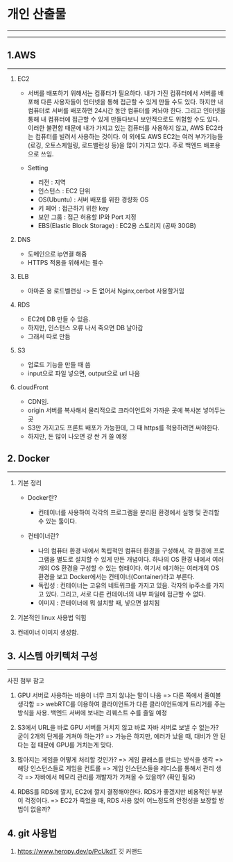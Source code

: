 # 개인 산출물
***
***

## 1.AWS
***

1. EC2 
    + 서버를 배포하기 위해서는 컴퓨터가 필요하다. 내가 가진 컴퓨터에서 서버를 배포해 다른 사용자들이 인터넷을 통해 접근할 수 있게 만들 수도 있다. 하지만 내 컴퓨터로 서버를 배포하면 24시간 동안 컴퓨터를 켜놔야 한다. 그리고 인터넷을 통해 내 컴퓨터에 접근할 수 있게 만들다보니 보안적으로도 위험할 수도 있다. 이러한 불편함 때문에 내가 가지고 있는 컴퓨터를 사용하지 않고, AWS EC2라는 컴퓨터를 빌려서 사용하는 것이다. 이 외에도 AWS EC2는 여러 부가기능들(로깅, 오토스케일링, 로드밸런싱 등)을 많이 가지고 있다.
    주로 백엔드 배포용으로 쓰임.

    + Setting
        + 리전 : 지역
        + 인스턴스 : EC2 단위
        + OS(Ubuntu) : 서버 배포를 위한 경량화 OS
        + 키 페어 : 접근하기 위한 key
        + 보안 그룹 : 접근 허용할 IP와 Port 지정
        + EBS(Elastic Block Storage) : EC2용 스토리지 (공짜 30GB)


2. DNS
    + 도메인으로 ip연결 해줌
    + HTTPS 적용을 위해서는 필수

3. ELB
    + 아마존 용 로드벨런싱 -> 돈 없어서 Nginx,cerbot 사용할거임

4. RDS
    + EC2에 DB 만들 수 있음.
    + 하지만, 인스턴스 오류 나서 죽으면 DB 날아감
    + 그래서 따로 만듬

5. S3
    + 업로드 기능을 만들 때 씀
    + input으로 파일 넣으면, output으로 url 나옴

6. cloudFront
    + CDN임.
    + origin 서버를 복사해서 물리적으로 크라이언트와 가까운 곳에 복사본 넣어두는 곳
    + S3만 가지고도 프론트 배포가 가능한데, 그 때 https를 적용하려면 써야한다.
    + 하지만, 돈 많이 나오면 걍 싼 거 쓸 예정


## 2. Docker
***

1. 기본 정리
    + Docker란?
        + 컨테이너를 사용하여 각각의 프로그램을 분리된 환경에서 실행 및 관리할 수 있는 툴이다.

    + 컨테이너란?
        + 나의 컴퓨터 환경 내에서 독립적인 컴퓨터 환경을 구성해서, 각 환경에 프로그램을 별도로 설치할 수 있게 만든 개념이다. 하나의 OS 환경 내에서 여러 개의 OS 환경을 구성할 수 있는 형태이다. 여기서 얘기하는 여러개의 OS 환경을 보고 Docker에서는 컨테이너(Container)라고 부른다.
        + 독립성 : 컨테이너는 고유의 네트워크를 가지고 있음. 각자의 ip주소를 가지고 있다. 그리고, 서로 다른 컨테이너의 내부 파일에 접근할 수 없다.
        + 이미지 : 콘테이너에 뭐 설치할 때, 넣으면 설치됨

2. 기본적인 linux 사용법 익힘

3. 컨테이너 이미지 생성함.





## 3. 시스템 아키텍처 구성
***

사진 첨부 참고

1. GPU 서버로 사용하는 비용이 너무 크지 않냐는 말이 나옴
    => 다른 쪽에서 줄여볼 생각함
    => webRTC를 이용하여 클라이언트가 다른 클라이언트에게 트리거를 주는 방식을 사용. 백엔드 서버에 보내는 리퀘스트 수를 줄일 예정

2. S3에서 URL을 바로 GPU 서버를 거치지 않고 바로 자바 서버로 보낼 수 없는가? 굳이 2개의 단계를 거쳐야 하는가?
    => 가능은 하지만, 에러가 났을 때, 대비가 안 된다는 점 때문에 GPU를 거치는게 맞다.


3. 많아지는 게임을 어떻게 처리할 것인가?
    => 게임 클래스를 만드는 방식을 생각
    => 해당 인스턴스들로 게임을 컨트롤
    => 게임 인스턴스들을 레디스를 통해서 관리 생각
    => 자바에서 메모리 관리를 개발자가 가져올 수 있을까? (확인 필요)

4. RDBS를 RDS에 깔지, EC2에 깔지 결정해야한다. RDS가 좋겠지만 비용적인 부분이 걱정이다.
    => EC2가 죽었을 때, RDS 사용 없이 어느정도의 안정성을 보장할 방법이 없을까?


## 4. git 사용법

1. https://www.heropy.dev/p/PcUkdT 깃 커맨드